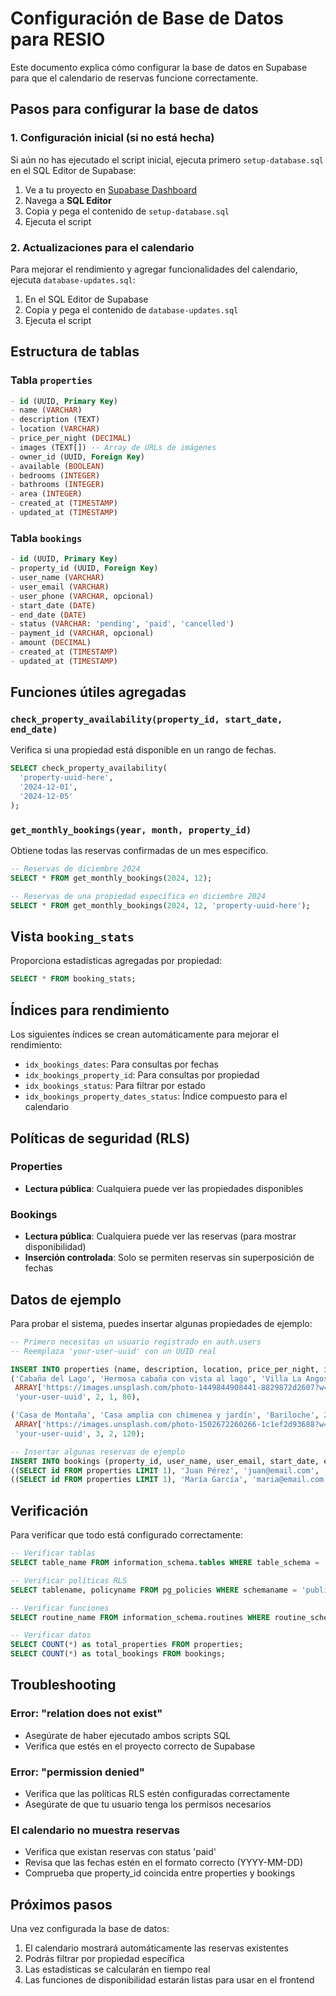 # Configuración de Base de Datos para RESIO

Este documento explica cómo configurar la base de datos en Supabase para que el calendario de reservas funcione correctamente.

## Pasos para configurar la base de datos

### 1. Configuración inicial (si no está hecha)

Si aún no has ejecutado el script inicial, ejecuta primero `setup-database.sql` en el SQL Editor de Supabase:

1. Ve a tu proyecto en [Supabase Dashboard](https://supabase.com/dashboard)
2. Navega a **SQL Editor**
3. Copia y pega el contenido de `setup-database.sql`
4. Ejecuta el script

### 2. Actualizaciones para el calendario

Para mejorar el rendimiento y agregar funcionalidades del calendario, ejecuta `database-updates.sql`:

1. En el SQL Editor de Supabase
2. Copia y pega el contenido de `database-updates.sql`
3. Ejecuta el script

## Estructura de tablas

### Tabla `properties`
```sql
- id (UUID, Primary Key)
- name (VARCHAR)
- description (TEXT)
- location (VARCHAR)
- price_per_night (DECIMAL)
- images (TEXT[]) -- Array de URLs de imágenes
- owner_id (UUID, Foreign Key)
- available (BOOLEAN)
- bedrooms (INTEGER)
- bathrooms (INTEGER)
- area (INTEGER)
- created_at (TIMESTAMP)
- updated_at (TIMESTAMP)
```

### Tabla `bookings`
```sql
- id (UUID, Primary Key)
- property_id (UUID, Foreign Key)
- user_name (VARCHAR)
- user_email (VARCHAR)
- user_phone (VARCHAR, opcional)
- start_date (DATE)
- end_date (DATE)
- status (VARCHAR: 'pending', 'paid', 'cancelled')
- payment_id (VARCHAR, opcional)
- amount (DECIMAL)
- created_at (TIMESTAMP)
- updated_at (TIMESTAMP)
```

## Funciones útiles agregadas

### `check_property_availability(property_id, start_date, end_date)`
Verifica si una propiedad está disponible en un rango de fechas.

```sql
SELECT check_property_availability(
  'property-uuid-here',
  '2024-12-01',
  '2024-12-05'
);
```

### `get_monthly_bookings(year, month, property_id)`
Obtiene todas las reservas confirmadas de un mes específico.

```sql
-- Reservas de diciembre 2024
SELECT * FROM get_monthly_bookings(2024, 12);

-- Reservas de una propiedad específica en diciembre 2024
SELECT * FROM get_monthly_bookings(2024, 12, 'property-uuid-here');
```

## Vista `booking_stats`
Proporciona estadísticas agregadas por propiedad:

```sql
SELECT * FROM booking_stats;
```

## Índices para rendimiento

Los siguientes índices se crean automáticamente para mejorar el rendimiento:

- `idx_bookings_dates`: Para consultas por fechas
- `idx_bookings_property_id`: Para consultas por propiedad
- `idx_bookings_status`: Para filtrar por estado
- `idx_bookings_property_dates_status`: Índice compuesto para el calendario

## Políticas de seguridad (RLS)

### Properties
- **Lectura pública**: Cualquiera puede ver las propiedades disponibles

### Bookings
- **Lectura pública**: Cualquiera puede ver las reservas (para mostrar disponibilidad)
- **Inserción controlada**: Solo se permiten reservas sin superposición de fechas

## Datos de ejemplo

Para probar el sistema, puedes insertar algunas propiedades de ejemplo:

```sql
-- Primero necesitas un usuario registrado en auth.users
-- Reemplaza 'your-user-uuid' con un UUID real

INSERT INTO properties (name, description, location, price_per_night, images, owner_id, bedrooms, bathrooms, area) VALUES
('Cabaña del Lago', 'Hermosa cabaña con vista al lago', 'Villa La Angostura', 15000.00, 
 ARRAY['https://images.unsplash.com/photo-1449844908441-8829872d2607?w=800'], 
 'your-user-uuid', 2, 1, 80),

('Casa de Montaña', 'Casa amplia con chimenea y jardín', 'Bariloche', 22000.00,
 ARRAY['https://images.unsplash.com/photo-1502672260266-1c1ef2d93688?w=800'],
 'your-user-uuid', 3, 2, 120);

-- Insertar algunas reservas de ejemplo
INSERT INTO bookings (property_id, user_name, user_email, start_date, end_date, status, amount) VALUES
((SELECT id FROM properties LIMIT 1), 'Juan Pérez', 'juan@email.com', '2024-12-15', '2024-12-20', 'paid', 75000),
((SELECT id FROM properties LIMIT 1), 'María García', 'maria@email.com', '2024-12-25', '2024-12-30', 'paid', 75000);
```

## Verificación

Para verificar que todo está configurado correctamente:

```sql
-- Verificar tablas
SELECT table_name FROM information_schema.tables WHERE table_schema = 'public';

-- Verificar políticas RLS
SELECT tablename, policyname FROM pg_policies WHERE schemaname = 'public';

-- Verificar funciones
SELECT routine_name FROM information_schema.routines WHERE routine_schema = 'public';

-- Verificar datos
SELECT COUNT(*) as total_properties FROM properties;
SELECT COUNT(*) as total_bookings FROM bookings;
```

## Troubleshooting

### Error: "relation does not exist"
- Asegúrate de haber ejecutado ambos scripts SQL
- Verifica que estés en el proyecto correcto de Supabase

### Error: "permission denied"
- Verifica que las políticas RLS estén configuradas correctamente
- Asegúrate de que tu usuario tenga los permisos necesarios

### El calendario no muestra reservas
- Verifica que existan reservas con status 'paid'
- Revisa que las fechas estén en el formato correcto (YYYY-MM-DD)
- Comprueba que property_id coincida entre properties y bookings

## Próximos pasos

Una vez configurada la base de datos:

1. El calendario mostrará automáticamente las reservas existentes
2. Podrás filtrar por propiedad específica
3. Las estadísticas se calcularán en tiempo real
4. Las funciones de disponibilidad estarán listas para usar en el frontend